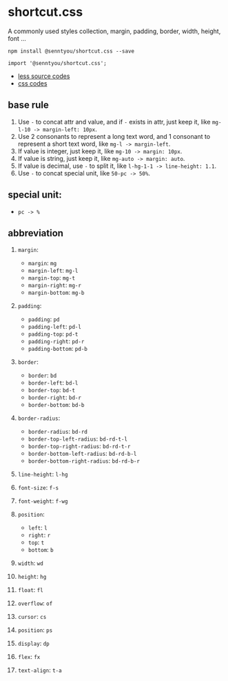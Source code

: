 # shortcut.css

A commonly used styles collection, margin, padding, border, width, height, font ...

```
npm install @senntyou/shortcut.css --save
```

```
import '@senntyou/shortcut.css';
```

- [less source codes](./src/index.less)
- [css codes](./lib/shortcut.css)

## base rule

1. Use `-` to concat attr and value, and if `-` exists in attr, just keep it, like `mg-l-10 -> margin-left: 10px`.
2. Use 2 consonants to represent a long text word, and 1 consonant to represent a short text word, like `mg-l -> margin-left`.
3. If value is integer, just keep it, like `mg-10 -> margin: 10px`.
4. If value is string, just keep it, like `mg-auto -> margin: auto`.
5. If value is decimal, use `-` to split it, like `l-hg-1-1 -> line-height: 1.1`.
6. Use `-` to concat special unit, like `50-pc -> 50%`.

## special unit:

- `pc -> %`

## abbreviation

1. `margin`:

   - `margin`: `mg`
   - `margin-left`: `mg-l`
   - `margin-top`: `mg-t`
   - `margin-right`: `mg-r`
   - `margin-bottom`: `mg-b`

2. `padding`:

   - `padding`: `pd`
   - `padding-left`: `pd-l`
   - `padding-top`: `pd-t`
   - `padding-right`: `pd-r`
   - `padding-bottom`: `pd-b`

3. `border`:

   - `border`: `bd`
   - `border-left`: `bd-l`
   - `border-top`: `bd-t`
   - `border-right`: `bd-r`
   - `border-bottom`: `bd-b`

4. `border-radius`:

   - `border-radius`: `bd-rd`
   - `border-top-left-radius`: `bd-rd-t-l`
   - `border-top-right-radius`: `bd-rd-t-r`
   - `border-bottom-left-radius`: `bd-rd-b-l`
   - `border-bottom-right-radius`: `bd-rd-b-r`

5. `line-height`: `l-hg`

6. `font-size`: `f-s`

7. `font-weight`: `f-wg`

8. `position`:

   - `left`: `l`
   - `right`: `r`
   - `top`: `t`
   - `bottom`: `b`

9. `width`: `wd`

10. `height`: `hg`

11. `float`: `fl`

12. `overflow`: `of`

13. `cursor`: `cs`

14. `position`: `ps`

15. `display`: `dp`

16. `flex`: `fx`

17. `text-align`: `t-a`
